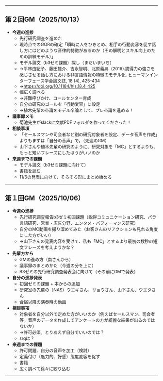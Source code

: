 -------------------------------------------------------------------------------------------------------------------
## 第２回GM（2025/10/13）
- **今週の進捗**
  - 先行研究調査を進めた
  - 現時点でのGQRの確定「瞬時に人をひきとめ、相手の行動変容を促す話し方にはどのような音律的特徴があるのか（その解明とスキル向上のための訓練モデル）」
  - モデル論文（b3ゼミ課題）探し（まだいまいち）
   - ->平林由紀子、藤田雄介、吉永智明、北原義典（2016).説得力の強さを感じさせる話し方における非言語情報の特徴のモデル化. ヒューマンインターフェース学会論文誌, 18 (4), 425-434
   - ->https://doi.org/10.11184/his.18.4_425
  - 幅広く調べる
  - ->非難呼びかけ、コールセンター育成
  - 自分の研究のゴールを「行動変容」に設定
  - ->植木先輩の卒論をモデル卒論として、プレ卒論を進める！
- **議事録メモ**
  - 菊池先生がslackに文献PDFフォルダを作ってくださった！
- **相談事項**
  - 「セールスマンや司会者など別の研究対象者を設定、データ音声を作成」よりもまずは「自分の音声」で。（先週のGM）
  - 山下さんや植木先輩の研究のように、研究対象を「MC」とするよりも、もっと短いフレーズにしたほうがいいのか
- **来週までの課題**
  - モデル論文（b3ゼミ課題に向けて）
  - 書籍を読む
  - 11/6の発表に向けて、そろそろ形にまとめ始める
-------------------------------------------------------------------------------------------------------------------
## 第１回GM（2025/10/06）
- **今週の進捗**
  - 先行研究調査報告b3ゼミ初回課題（説得コミュニケーション研究、パラ言語研究、営業・広告分野、エンタメ・パフォーマンス研究）
  - 自分のMC動画を撮り溜めてみた（お客さんのリアクションも見れる角度にした方がいい）
  - ->山下さんの発表内容を受けて、私も「MC」とするより最初の数秒の短文フレーズを考えようかな？
- **先輩方から**
  - GMの進め方（南さんから）
  - 議事録のまとめかた（今週の分を上に）
  - B3ゼミの先行研究調査発表会に向けて（その前にGMで発表）
- **自分の進捗発表**
  - 初回ゼミの課題 + 本からの追加
  - 研究室の先輩の（NAS）ウエキさん、リョウさん、山下さん、ウエタさん
  - 合宿以降の演奏時の動画
- **相談事項**
  - 対象者を自分以外で定めた方がいいのか（例えばセールスマン、司会者等。音声のデータを作成してアンケートの方が綺麗な結果が出るのではないか）
  - ->許可必須。とりあえず自分でいいのでは？
  - srqは？
- **来週までの課題**
  - 許可問題、自分の音声を加工（検討）
  - 定義付け（魅力的、好感）態度変容を促す
  - 書籍
  - 広く調べて徐々に絞り込む

---------------------------------------------------------------------------------------------------------------------

